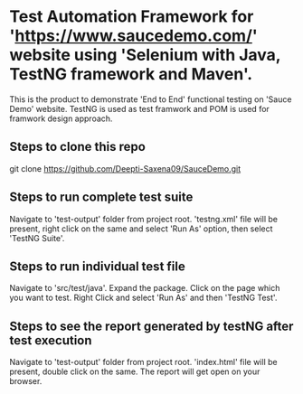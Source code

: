 # Test Automation Framework for 'https://www.saucedemo.com/' website using 'Selenium with Java, TestNG framework and Maven'.
This is the product to demonstrate 'End to End' functional testing on 'Sauce Demo' website. TestNG is used as test framwork and POM is used for framwork design approach.

## Steps to clone this repo
git clone https://github.com/Deepti-Saxena09/SauceDemo.git

## Steps to run complete test suite
 Navigate to 'test-output' folder from project root.
'testng.xml' file will be present, right click on the same and select 'Run As' option, then select 'TestNG Suite'.

## Steps to run individual test file
Navigate to 'src/test/java'.
Expand the package.
Click on the page which you want to test. Right Click and select 'Run As' and then 'TestNG Test'.


## Steps to see the report generated by testNG after test execution
Navigate to 'test-output' folder from project root.
'index.html' file will be present, double click on the same. The report will get open on your browser.

